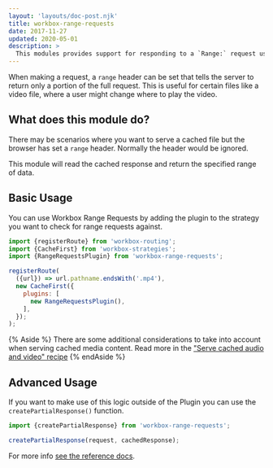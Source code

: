 ```yaml
---
layout: 'layouts/doc-post.njk'
title: workbox-range-requests
date: 2017-11-27
updated: 2020-05-01
description: >
  This modules provides support for responding to a `Range:` request using a slice of previously cached data.
---
```


When making a request, a `range` header can be set that tells
the server to return only a portion of the full request. This
is useful for certain files like a video file, where a user
might change where to play the video.

## What does this module do?

There may be scenarios where you want to serve a cached file
but the browser has set a `range` header. Normally the header
would be ignored.

This module will read the cached response and return the
specified range of data.

## Basic Usage

You can use Workbox Range Requests by adding the plugin to the
strategy you want to check for range requests against.

```js
import {registerRoute} from 'workbox-routing';
import {CacheFirst} from 'workbox-strategies';
import {RangeRequestsPlugin} from 'workbox-range-requests';

registerRoute(
  ({url}) => url.pathname.endsWith('.mp4'),
  new CacheFirst({
    plugins: [
      new RangeRequestsPlugin(),
    ],
  });
);
```

{% Aside %}
There are some additional considerations to take into account when serving
cached media content. Read more in the
["Serve cached audio and video" recipe](/docs/workbox/serving-cached-audio-and-video)
{% endAside %}

## Advanced Usage

If you want to make use of this logic outside of the Plugin you
can use the `createPartialResponse()` function.

```js
import {createPartialResponse} from 'workbox-range-requests';

createPartialResponse(request, cachedResponse);
```

For more info [see the reference docs](/docs/workbox/reference/workbox-range-requests).
